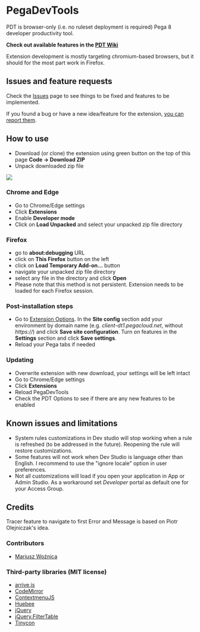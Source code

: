 # **PegaDevTools**

PDT is browser-only (i.e. no ruleset deployment is required) Pega 8 developer productivity tool.

**Check out available features in the [PDT Wiki](https://github.com/marcin-l/PegaDevTools/wiki)**

Extension development is mostly targeting chromium-based browsers, but it should for the most part work in Firefox.

## Issues and feature requests
Check the [Issues](https://github.com/marcin-l/PegaDevTools/issues) page to see things to be fixed and features to be implemented.

If you found a bug or have a new idea/feature for the extension, [you can report them](https://github.com/marcin-l/PegaDevTools/issues/new).

## How to use
- Download (or clone) the extension using green button on the top of this page
**Code -> Download ZIP**
- Unpack downloaded zip file

<img src="https://raw.githubusercontent.com/wiki/marcin-l/PegaDevTools/images/installation.png" />

### Chrome and Edge
- Go to Chrome/Edge settings
- Click **Extensions**
- Enable **Developer mode**
- Click on **Load Unpacked** and select your unpacked zip file directory

### Firefox
- go to **about:debugging** URL
- click on **This Firefox** button on the left
- click on **Load Temporary Add-on...** button
- navigate your unpacked zip file directory
- select any file in the directory and click **Open**
- Please note that this method is not persistent. Extension needs to be loaded for each Firefox session.

### Post-installation steps
- Go to [Extension Options](https://github.com/marcin-l/PegaDevTools/wiki/Configuration). In the **Site config** section add your environment by domain name (e.g. *client-dt1.pegacloud.net*, without *https://*) and click **Save site configuration**. Turn on features in the **Settings** section and click **Save settings**.
- Reload your Pega tabs if needed

### Updating
- Overwrite extension with new download, your settings will be left intact
- Go to Chrome/Edge settings
- Click **Extensions**
- Reload PegaDevTools
- Check the PDT Options to see if there are any new features to be enabled

## Known issues and limitations
- System rules customizations in Dev studio will stop working when a rule is refreshed (to be addressed in the future). Reopening the rule will restore customizations.
- Some features will not work when Dev Studio is language other than English. I recommend to use the "ignore locale" option in user preferences.
- Not all customizations will load if you open your application in App or Admin Studio. As a workaround set _Developer_ portal as default one for your Access Group.

## Credits
Tracer feature to navigate to first Error and Message is based on Piotr Olejniczak's idea.

### Contributors
* [Mariusz Woźnica](https://github.com/woznica1970)

### Third-party libraries (MIT license)
- [arrive.js](https://github.com/uzairfarooq/arrive)
- [CodeMirror](https://codemirror.net/)
- [ContextmenuJS](https://github.com/m-thalmann/contextmenujs)
- [Huebee](https://huebee.buzz)
- [jQuery](https://jquery.com/)
- [jQuery.FilterTable](https://github.com/sunnywalker/jQuery.FilterTable)
- [Tinycon](https://github.com/tommoor/tinycon)